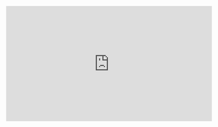 

<iframe width="560" height="315" src="http://codepen.io/anon/embed/YvrevJ" frameborder="0" allowfullscreen></iframe>